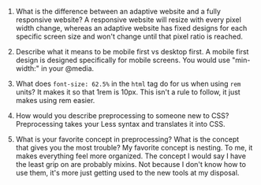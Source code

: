 1. What is the difference between an adaptive website and a fully responsive website?
A responsive website will resize with every pixel width change, whereas an adaptive website has
fixed designs for each specific screen size and won't change until that pixel ratio is reached. 

2. Describe what it means to be mobile first vs desktop first.
A mobile first design is designed specifically for mobile screens. You would use "min-width:" 
in your @media. 

3. What does `font-size: 62.5%` in the `html` tag do for us when using `rem` units? 
It makes it so that 1rem is 10px. This isn't a rule to follow, it just makes using rem easier.

4. How would you describe preprocessing to someone new to CSS?
Preprocessing takes your Less syntax and translates it into CSS. 

5. What is your favorite concept in preprocessing?  What is the concept that gives you the most trouble? 
My favorite concept is nesting. To me, it makes everything feel more organized. The concept I would say I have the least grip on are probably mixins. Not because I don't know how to use them, it's more just getting used to the new tools at my disposal.